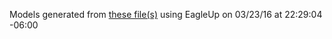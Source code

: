Models generated from [these file(s)](https://raw.github.com/sparkfun/SOIC8-DIP_Adapter/27e7b1c07a0751581aaea7e905e7a6ebe3b081d1/Hardware/SparkFun_SOIC8-DIP-Adapter.brd) using EagleUp on 03/23/16 at 22:29:04 -06:00
